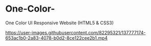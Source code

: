 # One-Color-
One Color UI Responsive Website (HTML5 &amp; CSS3)


https://user-images.githubusercontent.com/82295321/137777174-653ac1b0-2a83-4078-b0d2-8ce122cee2b1.mp4

